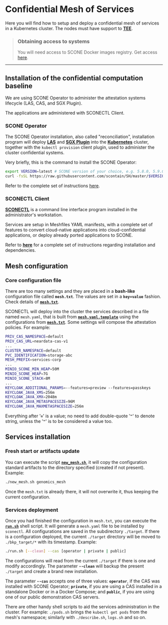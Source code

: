 # Confidential Mesh of Services
Here you will find how to setup and deploy a confidential mesh of services in a Kubernetes cluster.
The nodes must have support to **[TEE](https://sconedocs.github.io/glossary/#tee "Trusted Execution Environment")**.

> ### Obtaining access to systems
> You will need access to SCONE Docker images registry.
Get access [here](https://sconedocs.github.io/registry/ "SCONE access").

---------
## Installation of the confidential computation baseline
We are using SCONE Operator to administer the attestation systems lifecycle (LAS, CAS, and SGX Plugin).

The applications are administered with SCONECTL Client.

### SCONE Operator
The SCONE Operator installation, also called "reconciliation", 
installation program will deploy 
**[LAS](https://sconedocs.github.io/LASIntro/ "LAS for Development and Production")** and 
**[SGX Plugin](https://sconedocs.github.io/helm_sgxdevplugin/ "Kubernetes SGX Plugin (sgxdevplugin)")** 
into the 
**[Kubernetes](https://sconedocs.github.io/k8s_concepts/ "SCONE and Kubernetes")** cluster, together with the `kubectl provision` client plugin, used to administer the cluster confidential systems.

Very briefly, this is the command to install the SCONE Operator:
```bash
export VERSION=latest # SCONE version of your choice, e.g. 5.8.0, 5.9.0, 6.0.0 etc.
curl -fsSL https://raw.githubusercontent.com/scontain/SH/master/$VERSION/operator_controller | bash -s - --reconcile --update --plugin --verbose --dcap-api "$DCAP_KEY" --secret-operator  --username $REGISTRY_USERNAME --access-token $REGISTRY_ACCESS_TOKEN --email $REGISTRY_EMAIL

```

Refer to the complete set of instructions [here](https://sconedocs.github.io/2_operator_installation/ "Deploying & Reconciling the SCONE Operator").


### SCONECTL Client
**[SCONECTL](https://sconedocs.github.io/sconectl/ "SCONECTL")** is a command line interface program installed in the administrator's workstation.

Services are setup in Meshfiles YAML manifests, with a complete set of features to convert cloud-native applications into cloud-confidential applications, or deploy already ported applications to SCONE.

Refer to **[here](https://sconedocs.github.io/install_sconectl/ "Installing sconectl")** for a complete set of instructions regarding installation and dependencies.


## Mesh configuration

### Core configuration file
There are too many settings and they are placed in a **bash-like** configuration file called **`mesh.txt`**. The values are set in a **`key=value`** fashion.
Check details of [**`mesh.txt`**](./MESH_TXT.md "MESH_TXT.md").

SCONECTL will deploy into the cluster the services described in a file named `mesh.yaml`, that is built from [**`mesh.yaml.template`**](./mesh.yaml.template "mesh.yaml.template") using the configurations from [**`mesh.txt`**](./mesh.txt "mesh.txt").
Some settings will compose the attestation policies.
For example:
```bash
PRIV_CAS_NAMESPACE=default
PRIV_CAS_URL=neardata-cas-v1
...
CLUSTER_NAMESPACE=default
PVC_IDENTIFICATION=storage-abc
MESH_PREFIX=services-corp
...
MINIO_SCONE_MIN_HEAP=50M
MINIO_SCONE_HEAP=7G
MINIO_SCONE_STACK=8M
...
KEYCLOAK_ADDITIONAL_PARAMS=--features=preview --features=passkeys
KEYCLOAK_JAVA_XMS=256m
KEYCLOAK_JAVA_XMX=2048m
KEYCLOAK_JAVA_METASPACESIZE=96M
KEYCLOAK_JAVA_MAXMETASPACESIZE=256m
```

Everything after '**`=`**' is a value; no need to add double-quote '**`"`**' to denote string, unless the '**`"`**' is to be considered a value too.

## Services installation

### Fresh start or artifacts update
You can execute the script [**`new_mesh.sh`**](./new_mesh.sh "new_mesh.sh"), it will copy the configuration standard artifacts to the directory specified (created if not present). Example:
```bash
./new_mesh.sh genomics_mesh
```

Once the `mesh.txt` is already there, it will not overwrite it, thus keeping the current configuration.

### Services deployment
Once you had finished the configuration in `mesh.txt`, you can execute the [**`run.sh`**](./run.sh "run.sh") shell script. It will generate a `mesh.yaml` file to be installed by `sconectl`. All configurations are saved in the subdirectory `./target`. If there is a configuration deployed, the current `./target` directory will be moved to `./bkp_target/*` with its timestamp.
Example:
```bash
./run.sh [--clean] --cas [operator | private | public]
```

The configurations will read from the current `./target` if there is one and modify accordingly.
The parameter **`--clean`** will backup the present `./target` and create a brand new installation.

The parameter **`--cas`** accepts one of three values: **`operator`**, if the CAS was installed with SCONE Operator; **`private`**, if you are using a CAS installed in a standalone Docker or in a Docker Compose; and **`public`**, if you are using one of our public demonstration CAS servers.

There are other handy shell scripts to aid the services administration in the cluster. For example: `./pods.sh` brings the `kubectl get pods` from the mesh's namespace; similarly with `./describe.sh`, `logs.sh` and so on.

